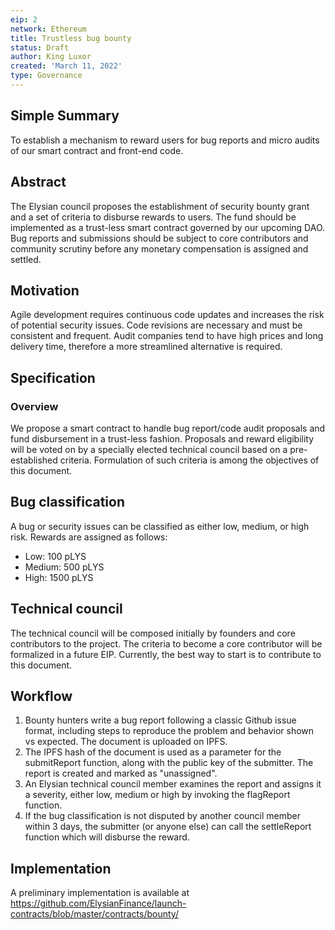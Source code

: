 ```yaml
---
eip: 2
network: Ethereum
title: Trustless bug bounty
status: Draft
author: King Luxor
created: 'March 11, 2022'
type: Governance
---
```


## Simple Summary
To establish a mechanism to reward users for bug reports and micro audits of our smart contract and front-end code.

## Abstract
The Elysian council proposes the establishment of security bounty grant and a set of criteria to disburse rewards to users. The fund should be implemented as a trust-less smart contract governed by our upcoming DAO. Bug reports and submissions should be subject to core contributors and community scrutiny before any monetary compensation is assigned and settled. 

## Motivation
Agile development requires continuous code updates and increases the risk of potential security issues. Code revisions are necessary and must be consistent and frequent. Audit companies tend to have high prices and long delivery time, therefore a more streamlined alternative is required. 

## Specification
### Overview
We propose a smart contract to handle bug report/code audit proposals and fund disbursement in a trust-less fashion. Proposals and reward eligibility will be voted on by a specially elected technical council based on a pre-established criteria. Formulation of such criteria is among the objectives of this document.

## Bug classification
A bug or security issues can be classified as either low, medium, or high risk. Rewards are assigned as follows:

- Low:             100   pLYS
- Medium:          500   pLYS
- High:           1500   pLYS

## Technical council
The technical council will be composed initially by founders and core contributors to the project. The criteria to become a core contributor will be formalized in a future EIP. Currently, the best way to start is to contribute to this document. 

## Workflow
1. Bounty hunters write a bug report following a classic Github issue format, including steps to reproduce the problem and behavior shown vs expected. The document is uploaded on IPFS.
2. The IPFS hash of the document is used as a parameter for the submitReport function, along with the public key of the submitter. The report is created and marked as "unassigned".
3. An Elysian technical council member examines the report and assigns it a severity, either low, medium or high by invoking the flagReport function. 
4. If the bug classification is not disputed by another council member within 3 days, the submitter (or anyone else) can call the settleReport function which will disburse the reward.

## Implementation
A preliminary implementation is available at https://github.com/ElysianFinance/launch-contracts/blob/master/contracts/bounty/
